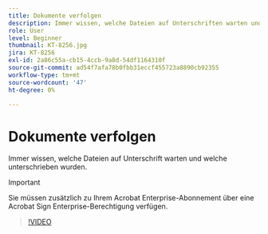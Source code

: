 ```yaml
---
title: Dokumente verfolgen
description: Immer wissen, welche Dateien auf Unterschriften warten und welche unterschrieben wurden
role: User
level: Beginner
thumbnail: KT-8256.jpg
jira: KT-8256
exl-id: 2a86c55a-cb15-4ccb-9a8d-54df1164310f
source-git-commit: ad54f7afa78b0fbb31eccf455723a8890cb92355
workflow-type: tm+mt
source-wordcount: '47'
ht-degree: 0%

---
```


# Dokumente verfolgen

Immer wissen, welche Dateien auf Unterschrift warten und welche unterschrieben wurden.

>[!IMPORTANT]
>
>Sie müssen zusätzlich zu Ihrem Acrobat Enterprise-Abonnement über eine Acrobat Sign Enterprise-Berechtigung verfügen.

>[!VIDEO](https://video.tv.adobe.com/v/338492?quality=12&learn=on&hidetitle=true)
